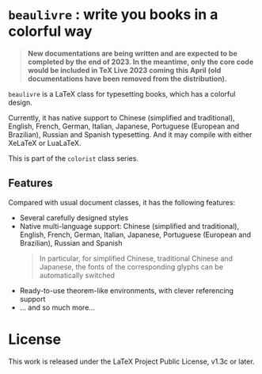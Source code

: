 <!-- Copyright (C) 2021-2023 by Jinwen XU -->

# `beaulivre` : write you books in a colorful way

> **New documentations are being written and are expected to be completed by the end of 2023. In the meantime, only the core code would be included in TeX Live 2023 coming this April (old documentations have been removed from the distribution).**

`beaulivre` is a LaTeX class for typesetting books, which has a colorful design.

Currently, it has native support to Chinese (simplified and traditional), English, French, German, Italian, Japanese, Portuguese (European and Brazilian), Russian and Spanish typesetting. And it may compile with either XeLaTeX or LuaLaTeX.

This is part of the `colorist` class series.

## Features

Compared with usual document classes, it has the following features:

- Several carefully designed styles
- Native multi-language support: Chinese (simplified and traditional), English, French, German, Italian, Japanese, Portuguese (European and Brazilian), Russian and Spanish
    > In particular, for simplified Chinese, traditional Chinese and Japanese, the fonts of the corresponding glyphs can be automatically switched
- Ready-to-use theorem-like environments, with clever referencing support
- ... and so much more...

# License

This work is released under the LaTeX Project Public License, v1.3c or later.

